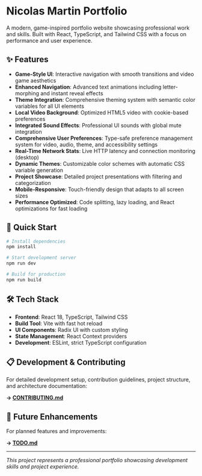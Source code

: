 # Nicolas Martin Portfolio

A modern, game-inspired portfolio website showcasing professional work and skills. Built with React, TypeScript, and Tailwind CSS with a focus on performance and user experience.

## ✨ Features

- **Game-Style UI**: Interactive navigation with smooth transitions and video game aesthetics
- **Enhanced Navigation**: Advanced text animations including letter-morphing and instant reveal effects
- **Theme Integration**: Comprehensive theming system with semantic color variables for all UI elements
- **Local Video Background**: Optimized HTML5 video with cookie-based preferences
- **Integrated Sound Effects**: Professional UI sounds with global mute integration
- **Comprehensive User Preferences**: Type-safe preference management system for video, audio, theme, and accessibility settings
- **Real-Time Network Stats**: Live HTTP latency and connection monitoring (desktop)
- **Dynamic Themes**: Customizable color schemes with automatic CSS variable generation
- **Project Showcase**: Detailed project presentations with filtering and categorization
- **Mobile-Responsive**: Touch-friendly design that adapts to all screen sizes
- **Performance Optimized**: Code splitting, lazy loading, and React optimizations for fast loading

## 🚀 Quick Start

```bash
# Install dependencies
npm install

# Start development server
npm run dev

# Build for production
npm run build
```

## 🛠️ Tech Stack

- **Frontend**: React 18, TypeScript, Tailwind CSS
- **Build Tool**: Vite with fast hot reload
- **UI Components**: Radix UI with custom styling
- **State Management**: React Context providers
- **Development**: ESLint, strict TypeScript configuration

## 📋 Development & Contributing

For detailed development setup, contribution guidelines, project structure, and architecture documentation:

**→ [CONTRIBUTING.md](./CONTRIBUTING.md)**

## 📝 Future Enhancements

For planned features and improvements:

**→ [TODO.md](./TODO.md)**

---

_This project represents a professional portfolio showcasing development skills and project experience._
